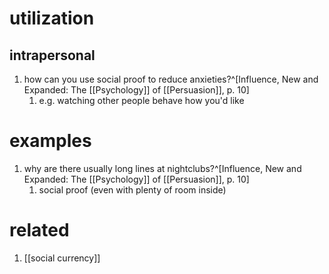 # utilization
## intrapersonal
1. how can you use social proof to reduce anxieties?^[Influence, New and Expanded: The [[Psychology]] of [[Persuasion]], p. 10]
	1. e.g. watching other people behave how you'd like

# examples
1. why are there usually long lines at nightclubs?^[Influence, New and Expanded: The [[Psychology]] of [[Persuasion]], p. 10]
	1. social proof (even with plenty of room inside)

# related
1. [[social currency]]